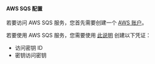 #### AWS SQS 配置

若要访问 AWS SQS 服务，您首先需要创建一个 [AWS 账户](https://aws.amazon.com/sqs/)。

若要使用 AWS SQS 服务，您需要使用 [此说明](https://docs.aws.amazon.com/AWSSimpleQueueService/latest/SQSDeveloperGuide/sqs-setting-up.html) 创建以下凭证：
- 访问密钥 ID
- 密钥访问密钥